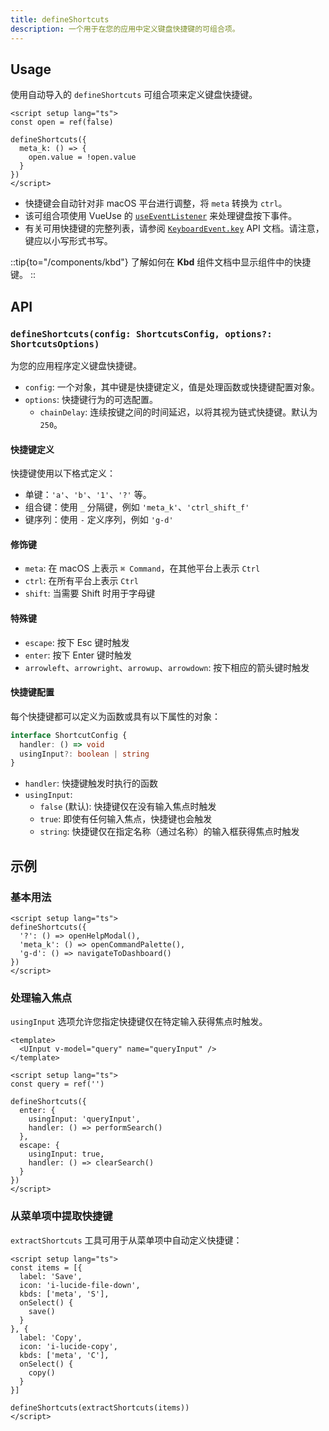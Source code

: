 ```yaml
---
title: defineShortcuts
description: 一个用于在您的应用中定义键盘快捷键的可组合项。
---
```


## Usage

使用自动导入的 `defineShortcuts` 可组合项来定义键盘快捷键。

```vue
<script setup lang="ts">
const open = ref(false)

defineShortcuts({
  meta_k: () => {
    open.value = !open.value
  }
})
</script>
```

- 快捷键会自动针对非 macOS 平台进行调整，将 `meta` 转换为 `ctrl`。
- 该可组合项使用 VueUse 的 [`useEventListener`](https://vueuse.org/core/useEventListener/) 来处理键盘按下事件。
- 有关可用快捷键的完整列表，请参阅 [`KeyboardEvent.key`](https://developer.mozilla.org/en-US/docs/Web/API/UI_Events/Keyboard_event_key_values) API 文档。请注意，键应以小写形式书写。

::tip{to="/components/kbd"}
了解如何在 **Kbd** 组件文档中显示组件中的快捷键。
::

## API

### `defineShortcuts(config: ShortcutsConfig, options?: ShortcutsOptions)`

为您的应用程序定义键盘快捷键。

- `config`: 一个对象，其中键是快捷键定义，值是处理函数或快捷键配置对象。
- `options`: 快捷键行为的可选配置。
  - `chainDelay`: 连续按键之间的时间延迟，以将其视为链式快捷键。默认为 `250`。

#### 快捷键定义

快捷键使用以下格式定义：

- 单键：`'a'`、`'b'`、`'1'`、`'?'` 等。
- 组合键：使用 `_` 分隔键，例如 `'meta_k'`、`'ctrl_shift_f'`
- 键序列：使用 `-` 定义序列，例如 `'g-d'`

#### 修饰键

- `meta`: 在 macOS 上表示 `⌘ Command`，在其他平台上表示 `Ctrl`
- `ctrl`: 在所有平台上表示 `Ctrl`
- `shift`: 当需要 Shift 时用于字母键

#### 特殊键

- `escape`: 按下 Esc 键时触发
- `enter`: 按下 Enter 键时触发
- `arrowleft`、`arrowright`、`arrowup`、`arrowdown`: 按下相应的箭头键时触发

#### 快捷键配置

每个快捷键都可以定义为函数或具有以下属性的对象：

```ts
interface ShortcutConfig {
  handler: () => void
  usingInput?: boolean | string
}
```

- `handler`: 快捷键触发时执行的函数
- `usingInput`:
  - `false` (默认): 快捷键仅在没有输入焦点时触发
  - `true`: 即使有任何输入焦点，快捷键也会触发
  - `string`: 快捷键仅在指定名称（通过名称）的输入框获得焦点时触发

## 示例

### 基本用法

```vue
<script setup lang="ts">
defineShortcuts({
  '?': () => openHelpModal(),
  'meta_k': () => openCommandPalette(),
  'g-d': () => navigateToDashboard()
})
</script>
```

### 处理输入焦点

`usingInput` 选项允许您指定快捷键仅在特定输入获得焦点时触发。

```vue
<template>
  <UInput v-model="query" name="queryInput" />
</template>

<script setup lang="ts">
const query = ref('')

defineShortcuts({
  enter: {
    usingInput: 'queryInput',
    handler: () => performSearch()
  },
  escape: {
    usingInput: true,
    handler: () => clearSearch()
  }
})
</script>
```

### 从菜单项中提取快捷键

`extractShortcuts` 工具可用于从菜单项中自动定义快捷键：

```vue
<script setup lang="ts">
const items = [{
  label: 'Save',
  icon: 'i-lucide-file-down',
  kbds: ['meta', 'S'],
  onSelect() {
    save()
  }
}, {
  label: 'Copy',
  icon: 'i-lucide-copy',
  kbds: ['meta', 'C'],
  onSelect() {
    copy()
  }
}]

defineShortcuts(extractShortcuts(items))
</script>
```
